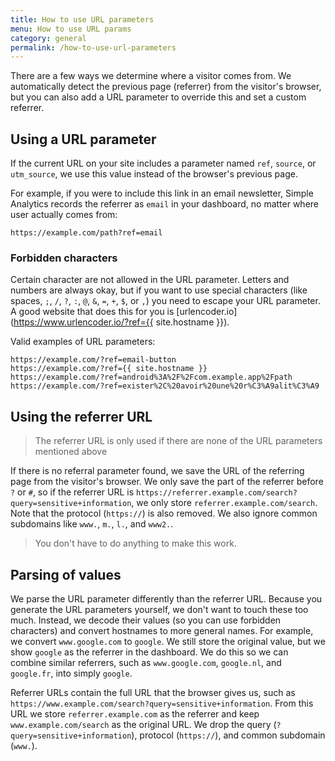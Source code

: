 ```yaml
---
title: How to use URL parameters
menu: How to use URL params
category: general
permalink: /how-to-use-url-parameters
---
```


There are a few ways we determine where a visitor comes from. We automatically detect the previous page (referrer) from the visitor's browser, but you can also add a URL parameter to override this and set a custom referrer.

## Using a URL parameter

If the current URL on your site includes a parameter named `ref`, `source`, or `utm_source`, we use this value instead of the browser's previous page.

For example, if you were to include this link in an email newsletter, Simple Analytics records the referrer as `email` in your dashboard, no matter where user actually comes from:

```
https://example.com/path?ref=email
```

### Forbidden characters

Certain character are not allowed in the URL parameter. Letters and numbers are always okay, but if you want to use special characters (like spaces, `;`, `/`, `?`, `:`, `@`, `&`, `=`, `+`, `$`, or `,`) you need to escape your URL parameter. A good website that does this for you is [urlencoder.io](https://www.urlencoder.io/?ref={{ site.hostname }}).

Valid examples of URL parameters:

```
https://example.com/?ref=email-button
https://example.com/?ref={{ site.hostname }}
https://example.com/?ref=android%3A%2F%2Fcom.example.app%2Fpath
https://example.com/?ref=exister%2C%20avoir%20une%20r%C3%A9alit%C3%A9
```

## Using the referrer URL

> The referrer URL is only used if there are none of the URL parameters mentioned above

If there is no referral parameter found, we save the URL of the referring page from the visitor's browser. We only save the part of the referrer before `?` or `#`, so if the referrer URL is `https://referrer.example.com/search?query=sensitive+information`, we only store `referrer.example.com/search`. Note that the protocol (`https://`) is also removed. We also ignore common subdomains like `www.`, `m.`, `l.`, and `www2.`.

> You don't have to do anything to make this work.

## Parsing of values

We parse the URL parameter differently than the referrer URL. Because you generate the URL parameters yourself, we don't want to touch these too much. Instead, we decode their values (so you can use forbidden characters) and convert hostnames to more general names. For example, we convert `www.google.com` to `google`. We still store the original value, but we show `google` as the referrer in the dashboard. We do this so we can combine similar referrers, such as `www.google.com`, `google.nl`, and `google.fr`, into simply `google`.

Referrer URLs contain the full URL that the browser gives us, such as `https://www.example.com/search?query=sensitive+information`. From this URL we store `referrer.example.com` as the referrer and keep `www.example.com/search` as the original URL. We drop the query (`?query=sensitive+information`), protocol (`https://`), and common subdomain (`www.`).

<img class="undraw-svg" src="/images/undraw_segment.svg" alt="">
